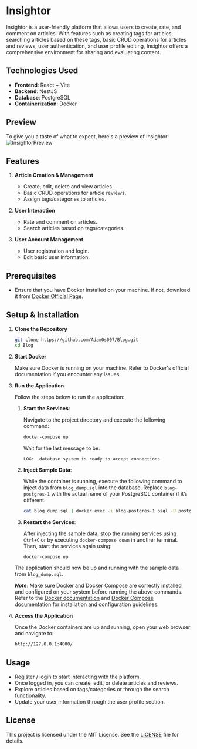 # Insightor

Insightor is a user-friendly platform that allows users to create, rate, and comment on articles. With features such as creating tags for articles, searching articles based on these tags, basic CRUD operations for articles and reviews, user authentication, and user profile editing, Insightor offers a comprehensive environment for sharing and evaluating content.

## Technologies Used

- **Frontend**: React + Vite
- **Backend**: NestJS
- **Database**: PostgreSQL
- **Containerization**: Docker

## Preview
   To give you a taste of what to expect, here's a preview of Insightor:
   ![InsightorPreview](https://github.com/Adam0s007/Blog/assets/109285249/156e3a95-91f9-4fef-a1a8-b2da34a119a0)

## Features

1. **Article Creation & Management**
   - Create, edit, delete and view articles.
   - Basic CRUD operations for article reviews.
   - Assign tags/categories to articles.

2. **User Interaction**
   - Rate and comment on articles.
   - Search articles based on tags/categories.

3. **User Account Management**
   - User registration and login.
   - Edit basic user information.

## Prerequisites

- Ensure that you have Docker installed on your machine. If not, download it from [Docker Official Page](https://www.docker.com/get-started).

## Setup & Installation

1. **Clone the Repository**

   ```sh
   git clone https://github.com/Adam0s007/Blog.git
   cd Blog
   ```

2. **Start Docker**

   Make sure Docker is running on your machine. Refer to Docker's official documentation if you encounter any issues.

3. **Run the Application**

   Follow the steps below to run the application:

   1. **Start the Services**:
   
      Navigate to the project directory and execute the following command:
   
      ```sh
      docker-compose up
      ```

      Wait for the last message to be:
      ```
      LOG:  database system is ready to accept connections
      ```


   2. **Inject Sample Data**:
   
      While the container is running, execute the following command to inject data from `blog_dump.sql` into the database. Replace `blog-postgres-1` with the actual name of your PostgreSQL container if it’s different.
   
      ```sh
      cat blog_dump.sql | docker exec -i blog-postgres-1 psql -U postgres blog
      ```

   3. **Restart the Services**:
   
      After injecting the sample data, stop the running services using `Ctrl+C` or by executing `docker-compose down` in another terminal. Then, start the services again using:
   
      ```sh
      docker-compose up
      ```

   The application should now be up and running with the sample data from `blog_dump.sql`. 
   
   ***Note***: Make sure Docker and Docker Compose are correctly installed and configured on your system before running the above commands. Refer to the [Docker documentation](https://docs.docker.com/get-docker/) and [Docker Compose documentation](https://docs.docker.com/compose/install/) for installation and configuration guidelines.


4. **Access the Application**

   Once the Docker containers are up and running, open your web browser and navigate to:

   ```sh
   http://127.0.0.1:4000/
   ```

## Usage

- Register / login to start interacting with the platform.
- Once logged in, you can create, edit, or delete articles and reviews.
- Explore articles based on tags/categories or through the search functionality.
- Update your user information through the user profile section.


## License

This project is licensed under the MIT License. See the [LICENSE](https://github.com/Adam0s007/Blog/blob/master/LICENSE) file for details.

